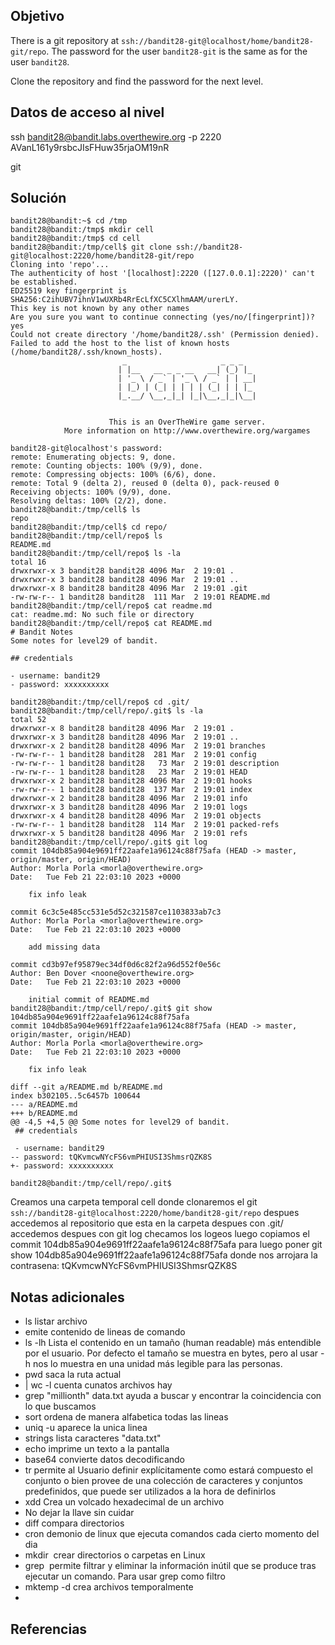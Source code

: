  ## Objetivo
 
There is a git repository at `ssh://bandit28-git@localhost/home/bandit28-git/repo`. The password for the user `bandit28-git` is the same as for the user `bandit28`.

Clone the repository and find the password for the next level.

## Datos de acceso al nivel 
ssh bandit28@bandit.labs.overthewire.org -p 2220
AVanL161y9rsbcJIsFHuw35rjaOM19nR


git

## Solución

``` 
bandit28@bandit:~$ cd /tmp
bandit28@bandit:/tmp$ mkdir cell
bandit28@bandit:/tmp$ cd cell
bandit28@bandit:/tmp/cell$ git clone ssh://bandit28-git@localhost:2220/home/bandit28-git/repo
Cloning into 'repo'...
The authenticity of host '[localhost]:2220 ([127.0.0.1]:2220)' can't be established.
ED25519 key fingerprint is SHA256:C2ihUBV7ihnV1wUXRb4RrEcLfXC5CXlhmAAM/urerLY.
This key is not known by any other names
Are you sure you want to continue connecting (yes/no/[fingerprint])? yes
Could not create directory '/home/bandit28/.ssh' (Permission denied).
Failed to add the host to the list of known hosts (/home/bandit28/.ssh/known_hosts).
                         _                     _ _ _
                        | |__   __ _ _ __   __| (_) |_
                        | '_ \ / _` | '_ \ / _` | | __|
                        | |_) | (_| | | | | (_| | | |_
                        |_.__/ \__,_|_| |_|\__,_|_|\__|


                      This is an OverTheWire game server.
            More information on http://www.overthewire.org/wargames

bandit28-git@localhost's password:
remote: Enumerating objects: 9, done.
remote: Counting objects: 100% (9/9), done.
remote: Compressing objects: 100% (6/6), done.
remote: Total 9 (delta 2), reused 0 (delta 0), pack-reused 0
Receiving objects: 100% (9/9), done.
Resolving deltas: 100% (2/2), done.
bandit28@bandit:/tmp/cell$ ls
repo
bandit28@bandit:/tmp/cell$ cd repo/
bandit28@bandit:/tmp/cell/repo$ ls
README.md
bandit28@bandit:/tmp/cell/repo$ ls -la
total 16
drwxrwxr-x 3 bandit28 bandit28 4096 Mar  2 19:01 .
drwxrwxr-x 3 bandit28 bandit28 4096 Mar  2 19:01 ..
drwxrwxr-x 8 bandit28 bandit28 4096 Mar  2 19:01 .git
-rw-rw-r-- 1 bandit28 bandit28  111 Mar  2 19:01 README.md
bandit28@bandit:/tmp/cell/repo$ cat readme.md
cat: readme.md: No such file or directory
bandit28@bandit:/tmp/cell/repo$ cat README.md
# Bandit Notes
Some notes for level29 of bandit.

## credentials

- username: bandit29
- password: xxxxxxxxxx

bandit28@bandit:/tmp/cell/repo$ cd .git/
bandit28@bandit:/tmp/cell/repo/.git$ ls -la
total 52
drwxrwxr-x 8 bandit28 bandit28 4096 Mar  2 19:01 .
drwxrwxr-x 3 bandit28 bandit28 4096 Mar  2 19:01 ..
drwxrwxr-x 2 bandit28 bandit28 4096 Mar  2 19:01 branches
-rw-rw-r-- 1 bandit28 bandit28  281 Mar  2 19:01 config
-rw-rw-r-- 1 bandit28 bandit28   73 Mar  2 19:01 description
-rw-rw-r-- 1 bandit28 bandit28   23 Mar  2 19:01 HEAD
drwxrwxr-x 2 bandit28 bandit28 4096 Mar  2 19:01 hooks
-rw-rw-r-- 1 bandit28 bandit28  137 Mar  2 19:01 index
drwxrwxr-x 2 bandit28 bandit28 4096 Mar  2 19:01 info
drwxrwxr-x 3 bandit28 bandit28 4096 Mar  2 19:01 logs
drwxrwxr-x 4 bandit28 bandit28 4096 Mar  2 19:01 objects
-rw-rw-r-- 1 bandit28 bandit28  114 Mar  2 19:01 packed-refs
drwxrwxr-x 5 bandit28 bandit28 4096 Mar  2 19:01 refs
bandit28@bandit:/tmp/cell/repo/.git$ git log
commit 104db85a904e9691ff22aafe1a96124c88f75afa (HEAD -> master, origin/master, origin/HEAD)
Author: Morla Porla <morla@overthewire.org>
Date:   Tue Feb 21 22:03:10 2023 +0000

    fix info leak

commit 6c3c5e485cc531e5d52c321587ce1103833ab7c3
Author: Morla Porla <morla@overthewire.org>
Date:   Tue Feb 21 22:03:10 2023 +0000

    add missing data

commit cd3b97ef95879ec34df0d6c82f2a96d552f0e56c
Author: Ben Dover <noone@overthewire.org>
Date:   Tue Feb 21 22:03:10 2023 +0000

    initial commit of README.md
bandit28@bandit:/tmp/cell/repo/.git$ git show 104db85a904e9691ff22aafe1a96124c88f75afa
commit 104db85a904e9691ff22aafe1a96124c88f75afa (HEAD -> master, origin/master, origin/HEAD)
Author: Morla Porla <morla@overthewire.org>
Date:   Tue Feb 21 22:03:10 2023 +0000

    fix info leak

diff --git a/README.md b/README.md
index b302105..5c6457b 100644
--- a/README.md
+++ b/README.md
@@ -4,5 +4,5 @@ Some notes for level29 of bandit.
 ## credentials

 - username: bandit29
-- password: tQKvmcwNYcFS6vmPHIUSI3ShmsrQZK8S
+- password: xxxxxxxxxx

bandit28@bandit:/tmp/cell/repo/.git$
```
Creamos una carpeta temporal cell donde clonaremos el git `ssh://bandit28-git@localhost:2220/home/bandit28-git/repo`
despues accedemos al repositorio que esta en la carpeta
despues con .git/ accedemos
despues con git log checamos los logeos
luego copiamos el commit 104db85a904e9691ff22aafe1a96124c88f75afa
para luego poner git show 104db85a904e9691ff22aafe1a96124c88f75afa
donde nos arrojara la contrasena: tQKvmcwNYcFS6vmPHIUSI3ShmsrQZK8S



## Notas adicionales
- ls listar archivo
- emite contenido de lineas de comando
- ls -lh  Lista el contenido en un tamaño (human readable) más entendible por el usuario. Por defecto el tamaño se muestra en bytes, pero al usar -h nos lo muestra en una unidad más legible para las personas.
- pwd saca la ruta actual
- | wc -l cuenta cunatos archivos hay
- grep  "millionth" data.txt ayuda a buscar y encontrar la coincidencia con lo que buscamos
- sort ordena de manera alfabetica todas las lineas
- uniq -u aparece la unica linea
- strings lista caracteres "data.txt"
- echo imprime un texto a la pantalla
- base64 convierte datos decodificando
- tr permite al Usuario definir explícitamente como estará compuesto el conjunto o bien provee de una colección de caracteres y conjuntos predefinidos, que puede ser utilizados a la hora de definirlos
- xdd Crea un volcado hexadecimal de un archivo 
- No dejar la llave sin cuidar
- diff compara directorios
- cron demonio de linux que ejecuta comandos cada cierto momento del dia
- mkdir  crear directorios o carpetas en Linux
- grep  permite filtrar y eliminar la información inútil que se produce tras ejecutar un comando. Para usar grep como filtro
- mktemp -d  crea archivos temporalmente
- 


## Referencias
